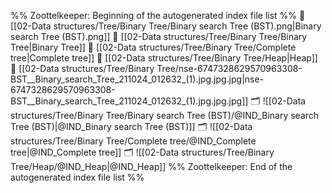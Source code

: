 %% Zoottelkeeper: Beginning of the autogenerated index file list  %%
📄 [[02-Data structures/Tree/Binary Tree/Binary search Tree (BST).png|Binary search Tree (BST).png]]
📄 [[02-Data structures/Tree/Binary Tree/Binary Tree|Binary Tree]]
📄 [[02-Data structures/Tree/Binary Tree/Complete tree|Complete tree]]
📄 [[02-Data structures/Tree/Binary Tree/Heap|Heap]]
📄 [[02-Data structures/Tree/Binary Tree/nse-6747328629570963308-BST__Binary_search_Tree_211024_012632_(1).jpg.jpg.jpg|nse-6747328629570963308-BST__Binary_search_Tree_211024_012632_(1).jpg.jpg.jpg]]
🗂️ ![[02-Data structures/Tree/Binary Tree/Binary search Tree (BST)/@IND_Binary search Tree (BST)|@IND_Binary search Tree (BST)]]
🗂️ ![[02-Data structures/Tree/Binary Tree/Complete tree/@IND_Complete tree|@IND_Complete tree]]
🗂️ ![[02-Data structures/Tree/Binary Tree/Heap/@IND_Heap|@IND_Heap]]
%% Zoottelkeeper: End of the autogenerated index file list  %%
